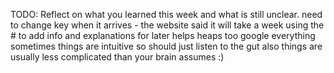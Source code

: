 TODO: Reflect on what you learned this week and what is still unclear.
need to change key when it arrives - the website said it will take a week 
using the # to add info and explanations for later helps heaps too 
google everything 
sometimes things are intuitive so should just listen to the gut 
also things are usually less complicated than your brain assumes :) 
